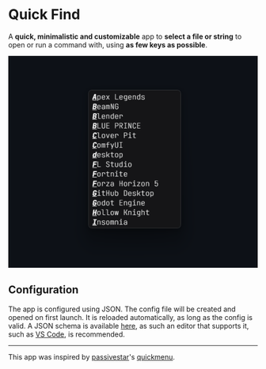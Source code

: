 # Quick Find
A **quick, minimalistic and customizable** app to **select a file or string** to open or run a command with, using **as few keys as possible**.
<p align="center">
  <img src="https://github.com/Flix3r/quick-find/blob/main/screenshot.png" alt="Screenshot" />
</p>

## Configuration
The app is configured using JSON. The config file will be created and opened on first launch. It is reloaded automatically, as long as the config is valid. A JSON schema is available [here](https://github.com/Flix3r/quick-find/blob/main/src-tauri/config.schema.json), as such an editor that supports it, such as [VS Code](https://code.visualstudio.com/), is recommended.

---
This app was inspired by [passivestar](https://github.com/passivestar)'s [quickmenu](https://github.com/passivestar/quickmenu).
